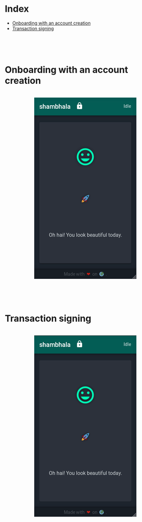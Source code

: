 # Index

* [Onboarding with an account creation](#onboarding-with-an-account-creation)
* [Transaction signing](#transaction-signing)

<br />
<br />
<br />




# Onboarding with an account creation

<p align="center">
    <br />
    <img src="./uiux/genacc.gif" alt="shambhala account creation" />
</p>

<br />
<br />
<br />




# Transaction signing

<p align="center">
    <br />
    <img src="./uiux/sign.gif" alt="shambhala signing" />
</p>

